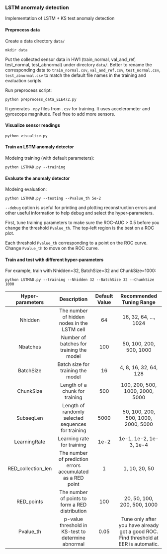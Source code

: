 ### LSTM anormaly detection

Implementation of LSTM + KS test anomaly detection

#### Preprocess data

Create a data directory `data/`
```shell
mkdir data
```

Put the collected sensor data in HW1 (train_normal, val_and_ref, test_normal, test_abnormal) under directory `data/`. Better to rename the corresponding data to `train_normal.csv`, `val_and_ref.csv`, `test_normal.csv`, `test_abnormal.csv` to match the default file names in the training and evaluation scripts.

Run preprocess script:
```shell
python preprocess_data_ELE472.py
```
It generates `.npy` files from `.csv` for training. It uses accelerometer and gyroscope magnitude. Feel free to add more sensors.

#### Visualize sensor readings
```shell
python visualize.py
```

#### Train an LSTM anomaly detector

Modeing training (with default parameters):
```shell
python LSTMAD.py --training
```

#### Evaluate the anomaly detector

Modeing evaluation:
```shell
python LSTMAD.py --testing --Pvalue_th 5e-2
```

`--debug` option is useful for printing and plotting reconstruction errors and other useful information to help debug and select the hyper-parameters.

First, tune training parameters to make sure the ROC-AUC > 0.5 before you change the threshold `Pvalue_th`. The top-left region is the best on a ROC plot.

Each threshold `Pvalue_th` corresponding to a point on the ROC curve. Change `Pvalue_th` to move on the ROC curve.

#### Train and test with different hyper-parameters

For example, train with Nhidden=32, BatchSize=32 and ChunkSize=1000:

```shell
python LSTMAD.py --training --Nhidden 32 --BatchSize 32 --ChunkSize 1000
```

| Hyper-parameters | Description | Default Value | Recommended Tuning Range
|:-:|:-:|:-:|:-:|
| Nhidden | The number of hidden nodes in the LSTM cell | 64 | 16, 32, 64, ..., 1024 |
| Nbatches | Number of batches for training the model | 100 | 50, 100, 200, 500, 1000 |
| BatchSize | Batch size for training the model | 16 | 4, 8, 16, 32, 64, 128 |
| ChunkSize | Length of a chunk for training | 500 | 100, 200, 500, 1000, 2000, 5000 |
| SubseqLen | Length of randomly selected sequences for training | 5000 | 50, 100, 200, 500, 1000, 2000, 5000 |
| LearningRate | Learning rate for training | 1e-2 | 1e-1, 1e-2, 1e-3, 1e-4 |
| RED_collection_len | The number of prediction errors accumulated as a RED point | 1 | 1, 10, 20, 50 |
| RED_points | The number of points to form a RED distribution | 100 | 20, 50, 100, 200, 500, 1000 |
| Pvalue_th | p-value threshold in KS-test to determine abnormal | 0.05 | Tune only after you have already got a good ROC. Find threshold at EER is automatic. |
